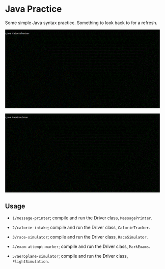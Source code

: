 # Java Practice

Some simple Java syntax practice. Something to look back to for a refresh.

![](./CalorieTracker.gif)

![](./RaceSimulator.gif)

## Usage

- `1/message-printer`; compile and run the Driver class, `MessagePrinter`.

- `2/calorie-intake`; compile and run the Driver class, `CalorieTracker`.

- `3/race-simulator`; compile and run the Driver class, `RaceSimulator`.

- `4/exam-attempt-marker`; compile and run the Driver class, `MarkExams`.

- `5/aeroplane-simulator`; compile and run the Driver class, `FlightSimulation`.
